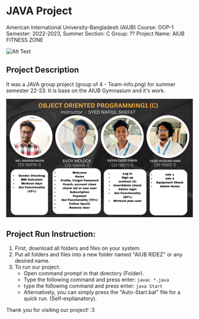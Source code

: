 # JAVA Project 
American International University-Bangladesh (AIUB)
Course: OOP-1
Semester: 2022-2023, Summer
Section: C
Group: ??
Project Name: AIUB FITNESS ZONE

![Alt Text]()

## Project Description ##

It was a JAVA group project (group of 4 - Team-info.png) for summer semester 22-23.
It is base on the AIUB Gymnasium and it's work.

![Alt Text](Team-info.png)

## Project Run Instruction: ##
1. First, download all folders and files on your system.
2. Put all folders and files into a new folder named "AIUB RIDEZ" or any desired name.
3. To run our project:
   - Open command prompt in that directory (Folder).
   - Type the following command and press enter: `javac *.java`
   - type the following command and press enter: `java Start`
   - Alternatively, you can simply press the "Auto-Start.bat" file for a quick run. (Self-explianatory).

Thank you for visiting our project! :3
